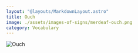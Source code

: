 ```yaml
---
layout: "@layouts/MarkdownLayout.astro"
title: Ouch
image: ./assets/images-of-signs/merdeaf-ouch.png
category: Vocabulary
---
```


![Ouch](@signs/merdeaf-ouch.png)
